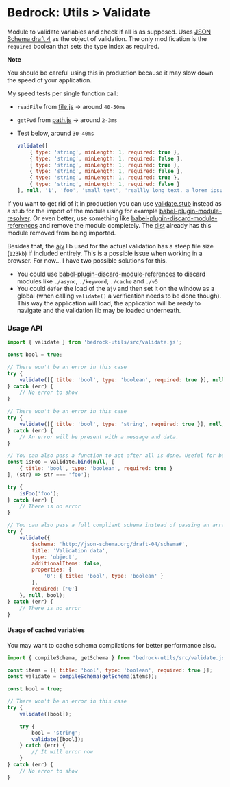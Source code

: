 # Bedrock: Utils > Validate

Module to validate variables and check if all is as supposed. Uses [JSON Schema draft 4](http://json-schema.org/documentation.html) as the object of validation.
The only modification is the `required` boolean that sets the type index as required.

**Note**

You should be careful using this in production because it may slow down the speed of your application.

My speed tests per single function call:
- `readFile` from [file.js](../src/file.js) -> around `40-50ms`
- `getPwd` from [path.js](../src/path.js) -> around `2-3ms`
- Test below, around `30-40ms`

    ```js
    validate([
        { type: 'string', minLength: 1, required: true },
        { type: 'string', minLength: 1, required: false },
        { type: 'string', minLength: 1, required: true },
        { type: 'string', minLength: 1, required: false },
        { type: 'string', minLength: 1, required: true },
        { type: 'string', minLength: 1, required: false }
    ], null, '1', 'foo', 'small text', 'reallly long text. a lorem ipsum would be better', 'bar', 'what to right now?');
    ```

If you want to get rid of it in production you can use [validate.stub](../src/validate.stub.js) instead as a stub for the import of the module using for example [babel-plugin-module-resolver](https://github.com/tleunen/babel-plugin-module-resolver).
Or even better, use something like [babel-plugin-discard-module-references](https://github.com/ArnaudRinquin/babel-plugin-discard-module-references) and remove the module completely.
The [dist](../dist) already has this module removed from being imported.

Besides that, the [ajv](https://github.com/epoberezkin/ajv) lib used for the actual validation has a steep file size (`123kb`) if included entirely. This is a possible issue when working in a browser. For now... I have two possible solutions for this.
- You could use [babel-plugin-discard-module-references](https://github.com/ArnaudRinquin/babel-plugin-discard-module-references) to discard modules like `./async`, `./keyword`, `./cache` and `./v5`
- You could `defer` the load of the `ajv` and then set it on the window as a global (when calling `validate()` a verification needs to be done though). This way the application will load, the application will be ready to navigate and the validation lib may be loaded underneath.

### Usage API
```js
import { validate } from 'bedrock-utils/src/validate.js';

const bool = true;

// There won't be an error in this case
try {
    validate([{ title: 'bool', type: 'boolean', required: true }], null, bool);
} catch (err) {
    // No error to show
}

// There won't be an error in this case
try {
    validate([{ title: 'bool', type: 'string', required: true }], null, bool);
} catch (err) {
    // An error will be present with a message and data.
}

// You can also pass a function to act after all is done. Useful for bounds for example.
const isFoo = validate.bind(null, [
    { title: 'bool', type: 'boolean', required: true }
], (str) => str === 'foo');

try {
    isFoo('foo');
} catch (err) {
    // There is no error
}

// You can also pass a full compliant schema instead of passing an array of the items
try {    
    validate({
        $schema: 'http://json-schema.org/draft-04/schema#',
        title: 'Validation data',
        type: 'object',
        additionalItems: false,
        properties: {
            '0': { title: 'bool', type: 'boolean' }
        },
        required: ['0']
    }, null, bool);
} catch (err) {
    // There is no error
}
```

#### Usage of cached variables

You may want to cache schema compilations for better performance also.

```js
import { compileSchema, getSchema } from 'bedrock-utils/src/validate.js';

const items = [{ title: 'bool', type: 'boolean', required: true }];
const validate = compileSchema(getSchema(items));

const bool = true;

// There won't be an error in this case
try {
    validate([bool]);

    try {
        bool = 'string';
        validate([bool]);
    } catch (err) {
        // It will error now
    }
} catch (err) {
    // No error to show
}
```
